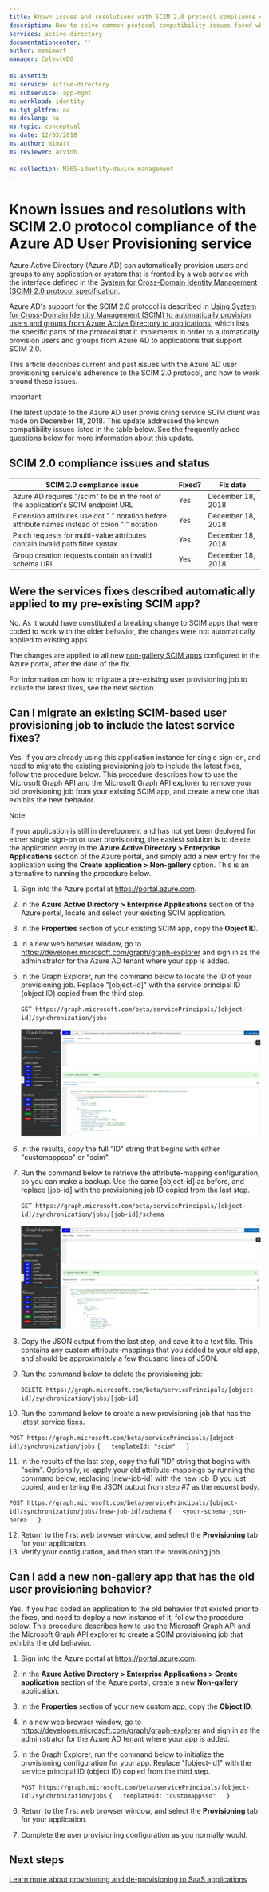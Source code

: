 ```yaml
---
title: Known issues and resolutions with SCIM 2.0 protocol compliance of the Azure AD User Provisioning service | Microsoft Docs
description: How to solve common protocol compatibility issues faced when adding a non-gallery application that supports SCIM 2.0 to Azure AD
services: active-directory
documentationcenter: ''
author: msmimart
manager: CelesteDG

ms.assetid: 
ms.service: active-directory
ms.subservice: app-mgmt
ms.workload: identity
ms.tgt_pltfrm: na
ms.devlang: na
ms.topic: conceptual
ms.date: 12/03/2018
ms.author: mimart
ms.reviewer: arvinh

ms.collection: M365-identity-device-management
---
```


# Known issues and resolutions with SCIM 2.0 protocol compliance of the Azure AD User Provisioning service

Azure Active Directory (Azure AD) can automatically provision users and groups to any application or system that is fronted by a web service with the interface defined in the [System for Cross-Domain Identity Management (SCIM) 2.0 protocol specification](https://tools.ietf.org/html/draft-ietf-scim-api-19). 

Azure AD's support for the SCIM 2.0 protocol is described in [Using System for Cross-Domain Identity Management (SCIM) to automatically provision users and groups from Azure Active Directory to applications](use-scim-to-provision-users-and-groups.md), which lists the specific parts of the protocol that it implements in order to automatically provision users and groups from Azure AD to applications that support SCIM 2.0.

This article describes current and past issues with the Azure AD user provisioning service's adherence to the SCIM 2.0 protocol, and how to work around these issues.

> [!IMPORTANT]
> The latest update to the Azure AD user provisioning service SCIM client was made on December 18, 2018. This update addressed the known compatibility issues listed in the table below. See the frequently asked questions below for more information about this update.

## SCIM 2.0 compliance issues and status

| **SCIM 2.0 compliance issue** |  **Fixed?** | **Fix date**  |  
|---|---|---|
| Azure AD requires "/scim" to be in the root of the application's SCIM endpoint URL  | Yes  |  December 18, 2018 | 
| Extension attributes use dot "." notation before attribute names instead of colon ":" notation |  Yes  | December 18, 2018  | 
|  Patch requests for multi-value attributes contain invalid path filter syntax | Yes  |  December 18, 2018  | 
|  Group creation requests contain an invalid schema URI | Yes  |  December 18, 2018  |  

## Were the services fixes described automatically applied to my pre-existing SCIM app?

No. As it would have constituted a breaking change to SCIM apps that were coded to work with the older behavior, the changes were not automatically applied to existing apps.

The changes are applied to all new [non-gallery SCIM apps](configure-single-sign-on-non-gallery-applications.md)
 configured in the Azure portal, after the date of the fix.

For information on how to migrate a pre-existing user provisioning job to include the latest fixes, see the next section.

## Can I migrate an existing SCIM-based user provisioning job to include the latest service fixes?

Yes. If you are already using this application instance for single sign-on, and need to migrate the existing provisioning job to include the latest fixes, follow the procedure below. This procedure describes how to use the Microsoft Graph API and the Microsoft Graph API explorer to remove your old provisioning job from your existing SCIM app, and create a new one that exhibits the new behavior.

> [!NOTE]
> If your application is still in development and has not yet been deployed for either single sign-on or user provisioning, the easiest solution is to delete the application entry in the **Azure Active Directory > Enterprise Applications** section of the Azure portal, and simply add a new entry for the application using the **Create application > Non-gallery** option. This is an alternative to running the procedure below.
 
1. Sign into the Azure portal at https://portal.azure.com.
2. In the **Azure Active Directory > Enterprise Applications** section of the Azure portal, locate and select your existing SCIM application.
3. In the **Properties** section of your existing SCIM app, copy the **Object ID**.
4. In a new web browser window, go to https://developer.microsoft.com/graph/graph-explorer 
   and sign in as the administrator for the Azure AD tenant where your app is added.
5. In the Graph Explorer, run the command below to locate the ID of your provisioning job. Replace "[object-id]" with the service principal ID (object ID) copied from the third step.
 
   `GET https://graph.microsoft.com/beta/servicePrincipals/[object-id]/synchronization/jobs` 

   ![Get Jobs](./media/application-provisioning-config-problem-scim-compatibility/get-jobs.PNG "Get Jobs") 


6. In the results, copy the full "ID" string that begins with either "customappsso" or "scim".
7. Run the command below to retrieve the attribute-mapping configuration, so you can make a backup. Use the same [object-id] as before, and replace [job-id] with the provisioning job ID copied from the last step.
 
   `GET https://graph.microsoft.com/beta/servicePrincipals/[object-id]/synchronization/jobs/[job-id]/schema`
 
   ![Get Schema](./media/application-provisioning-config-problem-scim-compatibility/get-schema.PNG "Get Schema") 

8. Copy the JSON output from the last step, and save it to a text file. This contains any custom attribute-mappings that you added to your old app, and should be approximately a few thousand lines of JSON.
9. Run the command below to delete the provisioning job:
 
   `DELETE https://graph.microsoft.com/beta/servicePrincipals/[object-id]/synchronization/jobs/[job-id]`

10. Run the command below to create a new provisioning job that has the latest service fixes.

 `POST https://graph.microsoft.com/beta/servicePrincipals/[object-id]/synchronization/jobs`
 `{   templateId: "scim"   }`
   
11. In the results of the last step, copy the full "ID" string that begins with "scim". Optionally, re-apply your old attribute-mappings by running the command below, replacing [new-job-id] with the new job ID you just copied, and entering the JSON output from step #7 as the request body.

 `POST https://graph.microsoft.com/beta/servicePrincipals/[object-id]/synchronization/jobs/[new-job-id]/schema`
 `{   <your-schema-json-here>   }`

12. Return to the first web browser window, and select the **Provisioning** tab for your application.
13. Verify your configuration, and then start the provisioning job. 

## Can I add a new non-gallery app that has the old user provisioning behavior?

Yes. If you had coded an application to the old behavior that existed prior to the fixes, and need to deploy a new instance of it, follow the procedure below. This procedure describes how to use the Microsoft Graph API and the Microsoft Graph API explorer to create a SCIM provisioning job that exhibits the old behavior.
 
1. Sign into the Azure portal at https://portal.azure.com.
2. in the **Azure Active Directory > Enterprise Applications > Create application** section of the Azure portal, create a new **Non-gallery** application.
3. In the **Properties** section of your new custom app, copy the **Object ID**.
4. In a new web browser window, go to https://developer.microsoft.com/graph/graph-explorer 
   and sign in as the administrator for the Azure AD tenant where your app is added.
5. In the Graph Explorer, run the command below to initialize the provisioning configuration for your app.
   Replace "[object-id]" with the service principal ID (object ID) copied from the third step.

   `POST https://graph.microsoft.com/beta/servicePrincipals/[object-id]/synchronization/jobs`
   `{   templateId: "customappsso"   }`
 
6. Return to the first web browser window, and select the **Provisioning** tab for your application.
7. Complete the user provisioning configuration as you normally would.


## Next steps
[Learn more about provisioning and de-provisioning to SaaS applications](user-provisioning.md)

